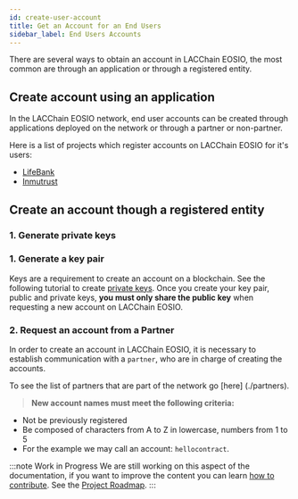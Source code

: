 ```yaml
---
id: create-user-account
title: Get an Account for an End Users
sidebar_label: End Users Accounts
---
```


There are several ways to obtain an account in LACChain EOSIO, the most common are through an application or through a registered entity.

## Create account using an application

In the LACChain EOSIO network, end user accounts can be created through applications deployed on the network or through a partner or non-partner.

Here is a list of projects which register accounts on LACChain EOSIO for it's users:

- [LifeBank](https://lifebank.io/)
- [Inmutrust](https://inmutrust.com/)

## Create an account though a registered entity

### 1. Generate private keys

### 1. Generate a key pair

Keys are a requirement to create an account on a blockchain. See the following tutorial to create [private keys](./private-keys). Once you create your key pair, public and private keys, **you must only share the public key** when requesting a new account on LACChain EOSIO.

###  2. Request an account from a Partner

In order to create an account in LACChain EOSIO, it is necessary to establish communication with a `partner`, who are in charge of creating the accounts.

To see the list of partners that are part of the network go [here] (./partners).

> **New account names must meet the following criteria:**
 - Not be previously registered
 - Be composed of characters from A to Z in lowercase, numbers from 1 to 5 
 - For the example we may call an account: `hellocontract`.

:::note Work in Progress
We are still working on this aspect of the documentation, if you want to improve the content you can learn [how to contribute](./contribute). See the [Project Roadmap](../testnet/roadmap).
:::